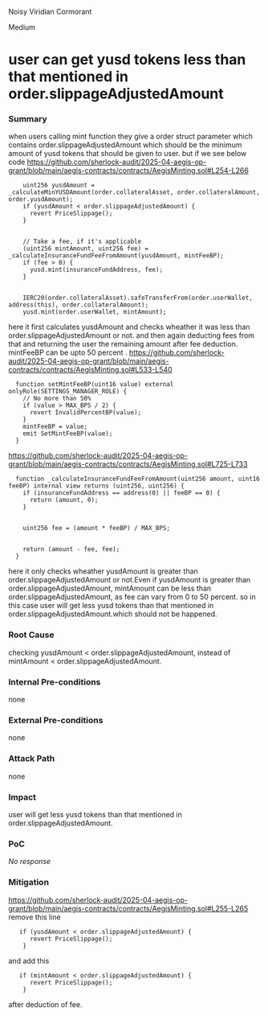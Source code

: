 Noisy Viridian Cormorant

Medium

# user can get yusd tokens less than that mentioned in order.slippageAdjustedAmount

### Summary

when users calling mint function they give a order struct parameter which contains order.slippageAdjustedAmount which should be the minimum amount of yusd tokens that should be given to user.
but if we see below code 
https://github.com/sherlock-audit/2025-04-aegis-op-grant/blob/main/aegis-contracts/contracts/AegisMinting.sol#L254-L266
```solidity
    uint256 yusdAmount = _calculateMinYUSDAmount(order.collateralAsset, order.collateralAmount, order.yusdAmount);
    if (yusdAmount < order.slippageAdjustedAmount) {
      revert PriceSlippage();
    }


    // Take a fee, if it's applicable
    (uint256 mintAmount, uint256 fee) = _calculateInsuranceFundFeeFromAmount(yusdAmount, mintFeeBP);
    if (fee > 0) {
      yusd.mint(insuranceFundAddress, fee);
    }


    IERC20(order.collateralAsset).safeTransferFrom(order.userWallet, address(this), order.collateralAmount);
    yusd.mint(order.userWallet, mintAmount);
```
here it first calculates yusdAmount and checks wheather it was less than order.slippageAdjustedAmount or not.
and then again deducting fees from that and returning the user the remaining amount after fee deduction.
mintFeeBP can be upto 50 percent .
https://github.com/sherlock-audit/2025-04-aegis-op-grant/blob/main/aegis-contracts/contracts/AegisMinting.sol#L533-L540
```solidity
  function setMintFeeBP(uint16 value) external onlyRole(SETTINGS_MANAGER_ROLE) {
    // No more than 50%
    if (value > MAX_BPS / 2) {
      revert InvalidPercentBP(value);
    }
    mintFeeBP = value;
    emit SetMintFeeBP(value);
  }
```
https://github.com/sherlock-audit/2025-04-aegis-op-grant/blob/main/aegis-contracts/contracts/AegisMinting.sol#L725-L733
```solidity
  function _calculateInsuranceFundFeeFromAmount(uint256 amount, uint16 feeBP) internal view returns (uint256, uint256) {
    if (insuranceFundAddress == address(0) || feeBP == 0) {
      return (amount, 0);
    }


    uint256 fee = (amount * feeBP) / MAX_BPS;


    return (amount - fee, fee);
  }
```
here it only checks wheather yusdAmount  is greater than  order.slippageAdjustedAmount or not.Even if yusdAmount is greater than 
order.slippageAdjustedAmount, mintAmount can be less than  order.slippageAdjustedAmount, as fee can vary from 0 to 50 percent. so in this case user will get less yusd tokens than that mentioned in order.slippageAdjustedAmount.which should not be happened.

### Root Cause

checking yusdAmount < order.slippageAdjustedAmount, instead of mintAmount < order.slippageAdjustedAmount.

### Internal Pre-conditions

none

### External Pre-conditions

none 

### Attack Path

none 

### Impact

user will get less yusd tokens than that mentioned in order.slippageAdjustedAmount.

### PoC

_No response_

### Mitigation

https://github.com/sherlock-audit/2025-04-aegis-op-grant/blob/main/aegis-contracts/contracts/AegisMinting.sol#L255-L265
remove this line 
```solidity
   if (yusdAmount < order.slippageAdjustedAmount) {
      revert PriceSlippage();
    }
```
and add this 
```solidity
   if (mintAmount < order.slippageAdjustedAmount) {
      revert PriceSlippage();
    }
```
after deduction of fee.
